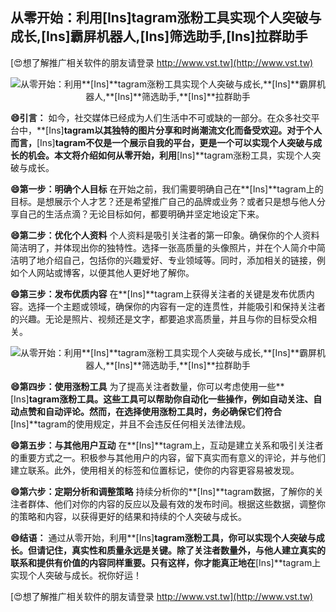 ## **从零开始：利用**[Ins]**tagram涨粉工具实现个人突破与成长,**[Ins]**霸屏机器人,**[Ins]**筛选助手,**[Ins]**拉群助手**

[😍想了解推广相关软件的朋友请登录 http://www.vst.tw](http://www.vst.tw)

 <center><img src="https://vst.tw/MP4/tuiguang/png/4.png" alt="从零开始：利用**[Ins]**tagram涨粉工具实现个人突破与成长,**[Ins]**霸屏机器人,**[Ins]**筛选助手,**[Ins]**拉群助手"></center>

**😄引言：**
如今，社交媒体已经成为人们生活中不可或缺的一部分。在众多社交平台中，**[Ins]**tagram以其独特的图片分享和时尚潮流文化而备受欢迎。对于个人而言，**[Ins]**tagram不仅是一个展示自我的平台，更是一个可以实现个人突破与成长的机会。本文将介绍如何从零开始，利用**[Ins]**tagram涨粉工具，实现个人突破与成长。

**😄第一步：明确个人目标**
在开始之前，我们需要明确自己在**[Ins]**tagram上的目标。是想展示个人才艺？还是希望推广自己的品牌或业务？或者只是想与他人分享自己的生活点滴？无论目标如何，都要明确并坚定地设定下来。

**😄第二步：优化个人资料**
个人资料是吸引关注者的第一印象。确保你的个人资料简洁明了，并体现出你的独特性。选择一张高质量的头像照片，并在个人简介中简洁明了地介绍自己，包括你的兴趣爱好、专业领域等。同时，添加相关的链接，例如个人网站或博客，以便其他人更好地了解你。

**😄第三步：发布优质内容**
在**[Ins]**tagram上获得关注者的关键是发布优质内容。选择一个主题或领域，确保你的内容有一定的连贯性，并能吸引和保持关注者的兴趣。无论是照片、视频还是文字，都要追求高质量，并且与你的目标受众相关。

 <center><img src="https://vst.tw/MP4/tuiguang/png/7.png" alt="从零开始：利用**[Ins]**tagram涨粉工具实现个人突破与成长,**[Ins]**霸屏机器人,**[Ins]**筛选助手,**[Ins]**拉群助手"></center>

**😄第四步：使用涨粉工具**
为了提高关注者数量，你可以考虑使用一些**[Ins]**tagram涨粉工具。这些工具可以帮助你自动化一些操作，例如自动关注、自动点赞和自动评论。然而，在选择使用涨粉工具时，务必确保它们符合**[Ins]**tagram的使用规定，并且不会违反任何相关法律法规。

**😄第五步：与其他用户互动**
在**[Ins]**tagram上，互动是建立关系和吸引关注者的重要方式之一。积极参与其他用户的内容，留下真实而有意义的评论，并与他们建立联系。此外，使用相关的标签和位置标记，使你的内容更容易被发现。

**😄第六步：定期分析和调整策略**
持续分析你的**[Ins]**tagram数据，了解你的关注者群体、他们对你的内容的反应以及最有效的发布时间。根据这些数据，调整你的策略和内容，以获得更好的结果和持续的个人突破与成长。

**😄结语：**
通过从零开始，利用**[Ins]**tagram涨粉工具，你可以实现个人突破与成长。但请记住，真实性和质量永远是关键。除了关注者数量外，与他人建立真实的联系和提供有价值的内容同样重要。只有这样，你才能真正地在**[Ins]**tagram上实现个人突破与成长。祝你好运！

[😍想了解推广相关软件的朋友请登录 http://www.vst.tw](http://www.vst.tw)



